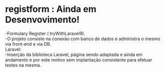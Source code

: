 # registform : Ainda em Desenvovimento!
-Formulary Register ( tryWithLaravel9).</br>
-O projeto consiste na conexão com banco de dados e administra o mesmo via front-end e via DB.</br>
Laravel:</br>
-Inserção da biblioteca Laravel, página sendo adaptada e ainda em andamento e por este motivo sem implantação consistente para efetuar testes na mesma.
